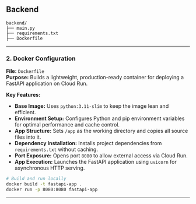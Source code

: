 
## Backend
```
backend/
├── main.py                        
├── requirements.txt
├── Dockerfile
```
---

### 2. Docker Configuration  
**File:** `Dockerfile`  
**Purpose:** Builds a lightweight, production-ready container for deploying a FastAPI application on Cloud Run.  

**Key Features:**  
- **Base Image:** Uses `python:3.11-slim` to keep the image lean and efficient.  
- **Environment Setup:** Configures Python and pip environment variables for optimal performance and cache control.  
- **App Structure:** Sets `/app` as the working directory and copies all source files into it.  
- **Dependency Installation:** Installs project dependencies from `requirements.txt` without caching.  
- **Port Exposure:** Opens port `8080` to allow external access via Cloud Run.  
- **App Execution:** Launches the FastAPI application using `uvicorn` for asynchronous HTTP serving.

```bash
# Build and run locally
docker build -t fastapi-app .
docker run -p 8080:8080 fastapi-app
```

---
